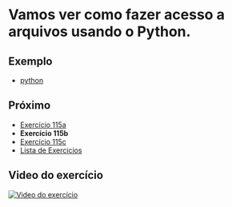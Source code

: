 # Vamos ver como fazer acesso a arquivos usando o Python.

## Exemplo

- [python](python)

## Próximo

- [Exercício 115a](../115a)
- **Exercício 115b**
- [Exercício 115c](../115c)
- [Lista de Exercicios](../)

## Video do exercício

[![Video do exercício](https://img.youtube.com/vi/bfTFe6bKLXk/maxresdefault.jpg)](https://youtu.be/bfTFe6bKLXk)